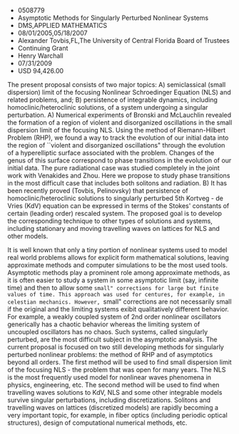 
* 0508779
* Asymptotic Methods for Singularly Perturbed Nonlinear Systems
* DMS,APPLIED MATHEMATICS
* 08/01/2005,05/18/2007
* Alexander Tovbis,FL,The University of Central Florida Board of Trustees
* Continuing Grant
* Henry Warchall
* 07/31/2009
* USD 94,426.00

The present proposal consists of two major topics: A) semiclassical (small
dispersion) limit of the focusing Nonlinear Schroedinger Equation (NLS) and
related problems, and; B) persistence of integrable dynamics, including
homoclinic/heteroclinic solutions, of a system undergoing a singular
perturbation. A) Numerical experiments of Bronski and McLauchlin revealed the
formation of a region of violent and disorganized oscillations in the small
dispersion limit of the focusing NLS. Using the method of Riemann-Hilbert
Problem (RHP), we found a way to track the evolution of our initial data into
the region of ``violent and disorganized oscillations" through the evolution of
a hyperelliptic surface associated with the problem. Changes of the genus of
this surface correspond to phase transitions in the evolution of our initial
data. The pure radiational case was studied completely in the joint work with
Venakides and Zhou. Here we propose to study phase transitions in the most
difficult case that includes both solitons and radiation. B) It has been
recently proved (Tovbis, Pelinovsky) that persistence of homoclinic/heteroclinic
solutions to singularly perturbed 5th Kortveg - de Vries (KdV) equation can be
expressed in terms of the Stokes' constants of certain (leading order) rescaled
system. The proposed goal is to develop the corresponding technique to other
types of solutions and systems, including stationary and moving travelling waves
on lattices for NLS and other models.

It is well known that only a tiny portion of nonlinear systems used to model
real world problems allows for explicit form mathematical solutions, leaving
approximate methods and computer simulations to be the most used tools.
Asymptotic methods play a prominent role among approximate methods, as it is
often easier to study a system in some asymptotic limit (say, infinite time) and
then to allow some ``small" corrections for large but finite values of time.
This approach was used for centures, for example, in celestian mechanics.
However, ``small" corrections are not necessarily small if the original and the
limiting systems exibit qualitatively different behavior. For example, a weakly
coupled system of 2nd order nonlinear oscillators generically has a chaotic
behavior whereas the limiting system of uncoupled oscillators has no chaos. Such
systems, called singularly perturbed, are the most difficult subject in the
asymptotic analysis. The current proposal is focused on two still developing
methods for singularly perturbed nonlinear problems: the method of RHP and of
asymptotics beyond all orders. The first method will be used to find small
dispersion limit of the focusing NLS - the problem that was open for many years.
The NLS is the most frequently used model for nonlinear waves phenomena in
physics, engineering, etc. The second method will be used to find when
travelling waves solutions to KdV, NLS and some other integrable models survive
singular perturbations, including discretizations. Solitons and travelling waves
on lattices (discretized models) are rapidly becoming a very important topic,
for example, in fiber optics (including periodic optical structures), design of
computational numerical methods, etc.

